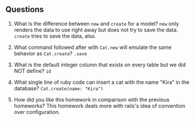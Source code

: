 ## Questions

1. What is the difference between `new` and `create` for a model?
`new` only renders the data to use right away but does not try to save the data. `create` tries to save the data, also.

2. What command followed after with `Cat.new` will emulate the same behavior as `Cat.create`?
`.save`

3. What is the default integer column that exists on every table but we did NOT define?
`id`

4. What single line of ruby code can insert a cat with the name "Kira" in the database?
`Cat.create(name: "Kira")`

5. How did you like this homework in comparison with the previous homeworks?
This homework deals more with rails's idea of convention over configuration.
